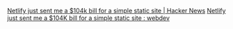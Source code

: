 
[Netlify just sent me a $104k bill for a simple static site | Hacker News](https://news.ycombinator.com/item?id=39520776)
[Netlify just sent me a $104K bill for a simple static site : webdev](https://old.reddit.com/r/webdev/comments/1b14bty/netlify_just_sent_me_a_104k_bill_for_a_simple/)
